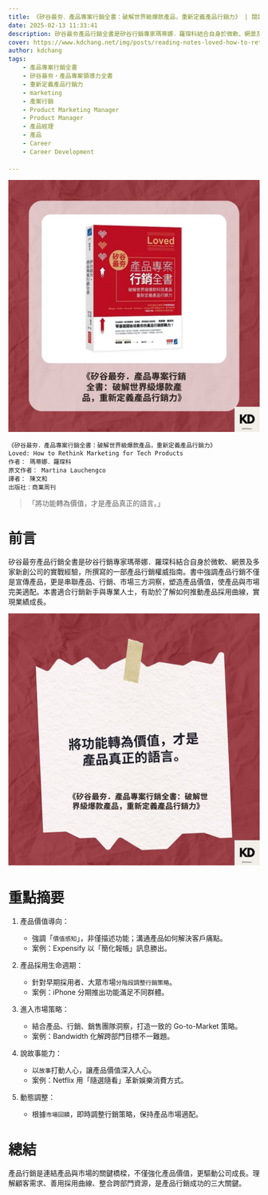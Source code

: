 ```yaml
---
title: 《矽谷最夯．產品專案行銷全書：破解世界級爆款產品，重新定義產品行銷力》 | 閱讀心得學習筆記
date: 2025-02-13 11:33:41
description: 矽谷最夯產品行銷全書是矽谷行銷專家瑪蒂娜．羅琛科結合自身於微軟、網景及多家新創公司的實戰經驗，所撰寫的一部產品行銷權威指南。書中強調產品行銷不僅是宣傳產品，更是串聯產品、行銷、市場三方洞察，塑造產品價值，使產品與市場完美適配。本書適合行銷新手與專業人士，有助於了解如何推動產品採用曲線，實現業績成長。 
cover: https://www.kdchang.net/img/posts/reading-notes-loved-how-to-rethink-marketing-for-tech-products-1.jpg
author: kdchang
tags: 
    - 產品專案行銷全書
    - 矽谷最夯‧產品專案領導力全書
    - 重新定義產品行銷力
    - marketing
    - 產案行銷
    - Product Marketing Manager
    - Product Manager
    - 產品經理
    - 產品
    - Career
    - Career Development

---
```


![](img/posts/reading-notes-loved-how-to-rethink-marketing-for-tech-products-1.jpg)

```
《矽谷最夯．產品專案行銷全書：破解世界級爆款產品，重新定義產品行銷力》
Loved: How to Rethink Marketing for Tech Products
作者： 瑪蒂娜．羅琛科  
原文作者： Martina Lauchengco
譯者： 陳文和
出版社：商業周刊
```

>「將功能轉為價值，才是產品真正的語言。」

# 前言
矽谷最夯產品行銷全書是矽谷行銷專家瑪蒂娜．羅琛科結合自身於微軟、網景及多家新創公司的實戰經驗，所撰寫的一部產品行銷權威指南。書中強調產品行銷不僅是宣傳產品，更是串聯產品、行銷、市場三方洞察，塑造產品價值，使產品與市場完美適配。本書適合行銷新手與專業人士，有助於了解如何推動產品採用曲線，實現業績成長。

![](img/posts/reading-notes-loved-how-to-rethink-marketing-for-tech-products-2.jpg)

# 重點摘要
1. 產品價值導向：
   - 強調「`價值感知`」，非僅描述功能；溝通產品如何解決客戶痛點。
   - 案例：Expensify 以「簡化報帳」訊息勝出。

2. 產品採用生命週期：
   - 針對早期採用者、大眾市場`分階段調整行銷策略`。
   - 案例：iPhone 分期推出功能滿足不同群體。

3. 進入市場策略：
   - 結合產品、行銷、銷售團隊洞察，打造一致的 Go-to-Market 策略。
   - 案例：Bandwidth 化解跨部門目標不一難題。

4. 說故事能力：
   - 以`故事`打動人心，讓產品價值深入人心。
   - 案例：Netflix 用「隨選隨看」革新娛樂消費方式。

5. 動態調整：
   - 根據`市場回饋`，即時調整行銷策略，保持產品市場適配。

# 總結
產品行銷是連結產品與市場的關鍵橋樑，不僅強化產品價值，更驅動公司成長。理解顧客需求、善用採用曲線、整合跨部門資源，是產品行銷成功的三大關鍵。